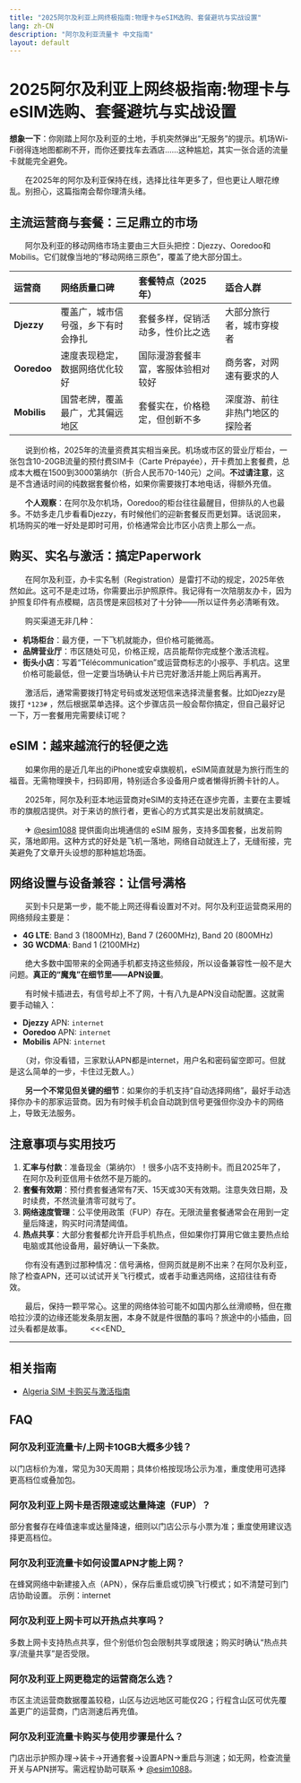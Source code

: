 ```yaml
---
title: "2025阿尔及利亚上网终极指南:物理卡与eSIM选购、套餐避坑与实战设置"
lang: zh-CN
description: "阿尔及利亚流量卡 中文指南"
layout: default
---
```

# 2025阿尔及利亚上网终极指南:物理卡与eSIM选购、套餐避坑与实战设置

**想象一下**：你刚踏上阿尔及利亚的土地，手机突然弹出“无服务”的提示。机场Wi-Fi弱得连地图都刷不开，而你还要找车去酒店……这种尴尬，其实一张合适的流量卡就能完全避免。

　　在2025年的阿尔及利亚保持在线，选择比往年更多了，但也更让人眼花缭乱。别担心，这篇指南会帮你理清头绪。

## 主流运营商与套餐：三足鼎立的市场

　　阿尔及利亚的移动网络市场主要由三大巨头把控：Djezzy、Ooredoo和Mobilis。它们就像当地的“移动网络三原色”，覆盖了绝大部分国土。

| 运营商 | 网络质量口碑 | 套餐特点（2025年） | 适合人群 |
| :--- | :--- | :--- | :--- |
| **Djezzy** | 覆盖广，城市信号强，乡下有时会挣扎 | 套餐多样，促销活动多，性价比之选 | 大部分旅行者，城市穿梭者 |
| **Ooredoo** | 速度表现稳定，数据网络优化较好 | 国际漫游套餐丰富，客服体验相对较好 | 商务客，对网速有要求的人 |
| **Mobilis** | 国营老牌，覆盖最广，尤其偏远地区 | 套餐实在，价格稳定，但创新不多 | 深度游、前往非热门地区的探险者 |

　　说到价格，2025年的流量资费其实相当亲民。机场或市区的营业厅柜台，一张包含10-20GB流量的预付费SIM卡（Carte Prépayée），开卡费加上套餐费，总成本大概在1500到3000第纳尔（折合人民币70-140元）之间。**不过请注意**，这是不含通话时间的纯数据套餐价格，如果你需要拨打本地电话，得额外充值。

　　**个人观察**：在阿尔及尔机场，Ooredoo的柜台往往最醒目，但排队的人也最多。不妨多走几步看看Djezzy，有时候他们的迎新套餐反而更划算。话说回来，机场购买的唯一好处是即时可用，价格通常会比市区小店贵上那么一点。

## 购买、实名与激活：搞定Paperwork

　　在阿尔及利亚，办卡实名制（Registration）是雷打不动的规定，2025年依然如此。这可不是走过场，你需要出示护照原件。我记得有一次陪朋友办卡，因为护照复印件有点模糊，店员愣是来回核对了十分钟——所以证件务必清晰有效。

　　购买渠道无非几种：
*   **机场柜台**：最方便，一下飞机就能办，但价格可能微高。
*   **品牌营业厅**：市区随处可见，价格正规，店员能帮你完成整个激活流程。
*   **街头小店**：写着“Télécommunication”或运营商标志的小报亭、手机店。这里价格可能最低，但一定要当场确认卡片已完好激活并能上网后再离开。

　　激活后，通常需要拨打特定号码或发送短信来选择流量套餐。比如Djezzy是拨打 `*123#` ，然后根据菜单选择。这个步骤店员一般会帮你搞定，但自己最好记一下，万一套餐用完需要续订呢？

## eSIM：越来越流行的轻便之选

　　如果你用的是近几年出的iPhone或安卓旗舰机，eSIM简直就是为旅行而生的福音。无需物理换卡，扫码即用，特别适合多设备用户或者懒得折腾卡针的人。

　　2025年，阿尔及利亚本地运营商对eSIM的支持还在逐步完善，主要在主要城市的旗舰店提供。对于来访的旅行者，更省心的方式其实是出发前就搞定。

　　✈ [@esim1088](https://t.me/s/esim1088) 提供面向出境通信的 eSIM 服务，支持多国套餐，出发前购买，落地即用。这种方式的好处是飞机一落地，网络自动就连上了，无缝衔接，完美避免了文章开头设想的那种尴尬场面。

## 网络设置与设备兼容：让信号满格

　　买到卡只是第一步，能不能上网还得看设置对不对。阿尔及利亚运营商采用的网络频段主要是：
*   **4G LTE**: Band 3 (1800MHz), Band 7 (2600MHz), Band 20 (800MHz)
*   **3G WCDMA**: Band 1 (2100MHz)

　　绝大多数中国带来的全网通手机都支持这些频段，所以设备兼容性一般不是大问题。**真正的“魔鬼”在细节里——APN设置**。

　　有时候卡插进去，有信号却上不了网，十有八九是APN没自动配置。这就需要手动输入：

*   **Djezzy** APN: `internet`
*   **Ooredoo** APN: `internet`
*   **Mobilis** APN: `internet`

　　（对，你没看错，三家默认APN都是internet，用户名和密码留空即可。但就是这么简单的一步，卡住过无数人。）

　　**另一个不常见但关键的细节**：如果你的手机支持“自动选择网络”，最好手动选择你办卡的那家运营商。因为有时候手机会自动跳到信号更强但你没办卡的网络上，导致无法服务。

## 注意事项与实用技巧

1.  **汇率与付款**：准备现金（第纳尔）！很多小店不支持刷卡。而且2025年了，在阿尔及利亚信用卡依然不是万能的。
2.  **套餐有效期**：预付费套餐通常有7天、15天或30天有效期。注意失效日期，及时续费，不然流量清零可就亏了。
3.  **网络速度管理**：公平使用政策（FUP）存在。无限流量套餐通常会在用到一定量后降速，购买时问清楚阈值。
4.  **热点共享**：大部分套餐都允许开启手机热点，但如果你打算用它做主要热点给电脑或其他设备用，最好确认一下条款。

　　你有没有遇到过那种情况：信号满格，但网页就是刷不出来？在阿尔及利亚，除了检查APN，还可以试试开关飞行模式，或者手动重选网络，这招往往有奇效。

　　最后，保持一颗平常心。这里的网络体验可能不如国内那么丝滑顺畅，但在撒哈拉沙漠的边缘还能发条朋友圈，本身不就是件很酷的事吗？旅途中的小插曲，回过头看都是故事。
　　<<<END_

<!-- crosslink -->
---

## 相关指南

- [Algeria SIM 卡购买与激活指南](https://faciylike.github.io/algeria-sim-guides)

<!-- BEGIN_ALGERIA_FAQ -->
## FAQ

### 阿尔及利亚流量卡/上网卡10GB大概多少钱？
以门店标价为准，常见为30天周期；具体价格按现场公示为准，重度使用可选择更高档位或叠加包。

### 阿尔及利亚上网卡是否限速或达量降速（FUP）？
部分套餐存在峰值速率或达量降速，细则以门店公示与小票为准；重度使用建议选择更高档位。

### 阿尔及利亚流量卡如何设置APN才能上网？
在蜂窝网络中新建接入点（APN），保存后重启或切换飞行模式；如不清楚可到门店协助设置。 示例：internet

### 阿尔及利亚上网卡可以开热点共享吗？
多数上网卡支持热点共享，但个别低价包会限制共享或限速；购买时确认“热点共享/流量共享”是否受限。

### 阿尔及利亚上网更稳定的运营商怎么选？
市区主流运营商数据覆盖较稳，山区与边远地区可能仅2G；行程含山区可优先覆盖更广的运营商，门店测速后再充值。

### 阿尔及利亚流量卡购买与使用步骤是什么？
门店出示护照办理→装卡→开通套餐→设置APN→重启与测速；如无网，检查流量开关与APN拼写。需远程协助可联系 ✈ [@esim1088](https://t.me/s/esim1088)。

<script type="application/ld+json">
{"@context": "https://schema.org", "@type": "FAQPage", "mainEntity": [{"@type": "Question", "name": "阿尔及利亚流量卡/上网卡10GB大概多少钱？", "acceptedAnswer": {"@type": "Answer", "text": "以门店标价为准，常见为30天周期；具体价格按现场公示为准，重度使用可选择更高档位或叠加包。"}}, {"@type": "Question", "name": "阿尔及利亚上网卡是否限速或达量降速（FUP）？", "acceptedAnswer": {"@type": "Answer", "text": "部分套餐存在峰值速率或达量降速，细则以门店公示与小票为准；重度使用建议选择更高档位。"}}, {"@type": "Question", "name": "阿尔及利亚流量卡如何设置APN才能上网？", "acceptedAnswer": {"@type": "Answer", "text": "在蜂窝网络中新建接入点（APN），保存后重启或切换飞行模式；如不清楚可到门店协助设置。 示例：internet"}}, {"@type": "Question", "name": "阿尔及利亚上网卡可以开热点共享吗？", "acceptedAnswer": {"@type": "Answer", "text": "多数上网卡支持热点共享，但个别低价包会限制共享或限速；购买时确认“热点共享/流量共享”是否受限。"}}, {"@type": "Question", "name": "阿尔及利亚上网更稳定的运营商怎么选？", "acceptedAnswer": {"@type": "Answer", "text": "市区主流运营商数据覆盖较稳，山区与边远地区可能仅2G；行程含山区可优先覆盖更广的运营商，门店测速后再充值。"}}, {"@type": "Question", "name": "阿尔及利亚流量卡购买与使用步骤是什么？", "acceptedAnswer": {"@type": "Answer", "text": "门店出示护照办理→装卡→开通套餐→设置APN→重启与测速；如无网，检查流量开关与APN拼写。需远程协助可联系 ✈ @esim1088。"}}]}
</script>
<!-- END_ALGERIA_FAQ -->
